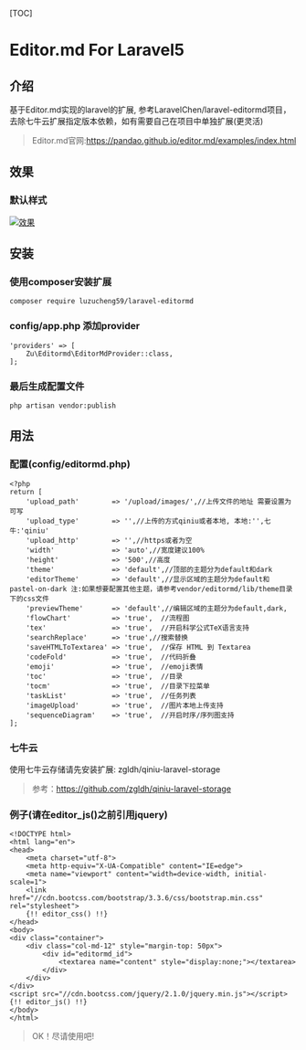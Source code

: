[TOC]

# Editor.md For Laravel5

## 介绍
基于Editor.md实现的laravel的扩展, 参考LaravelChen/laravel-editormd项目，去除七牛云扩展指定版本依赖，如有需要自己在项目中单独扩展(更灵活)
> Editor.md官网:https://pandao.github.io/editor.md/examples/index.html

## 效果
### 默认样式
[![效果](http://image.luzucheng.com/5c751d6cdfc18_16.png "效果")](http://image.luzucheng.com/5c751d6cdfc18_16.png "效果")

## 安装
### 使用composer安装扩展
```
composer require luzucheng59/laravel-editormd
```
### config/app.php 添加provider
```
'providers' => [
    Zu\Editormd\EditorMdProvider::class,
];
```
### 最后生成配置文件
```
php artisan vendor:publish
```

## 用法
### 配置(config/editormd.php)
```
<?php
return [
    'upload_path'        => '/upload/images/',//上传文件的地址 需要设置为可写
    'upload_type'        => '',//上传的方式qiniu或者本地, 本地:'',七牛:'qiniu'
    'upload_http'        => '',//https或者为空
    'width'              => 'auto',//宽度建议100%
    'height'             => '500',//高度
    'theme'              => 'default',//顶部的主题分为default和dark
    'editorTheme'        => 'default',//显示区域的主题分为default和pastel-on-dark 注:如果想要配置其他主题，请参考vendor/editormd/lib/theme目录下的css文件
    'previewTheme'       => 'default',//编辑区域的主题分为default,dark,
    'flowChart'          => 'true',  //流程图
    'tex'                => 'true',  //开启科学公式TeX语言支持
    'searchReplace'      => 'true',//搜索替换
    'saveHTMLToTextarea' => 'true',  //保存 HTML 到 Textarea
    'codeFold'           => 'true',  //代码折叠
    'emoji'              => 'true',  //emoji表情
    'toc'                => 'true',  //目录
    'tocm'               => 'true',  //目录下拉菜单
    'taskList'           => 'true',  //任务列表
    'imageUpload'        => 'true',  //图片本地上传支持
    'sequenceDiagram'    => 'true',  //开启时序/序列图支持
];
```

### 七牛云
使用七牛云存储请先安装扩展: zgldh/qiniu-laravel-storage
> 参考：https://github.com/zgldh/qiniu-laravel-storage

### 例子(请在editor_js()之前引用jquery)
```
<!DOCTYPE html>
<html lang="en">
<head>
    <meta charset="utf-8">
    <meta http-equiv="X-UA-Compatible" content="IE=edge">
    <meta name="viewport" content="width=device-width, initial-scale=1">
    <link href="//cdn.bootcss.com/bootstrap/3.3.6/css/bootstrap.min.css" rel="stylesheet">
    {!! editor_css() !!}
</head>
<body>
<div class="container">
    <div class="col-md-12" style="margin-top: 50px">
        <div id="editormd_id">
            <textarea name="content" style="display:none;"></textarea>
        </div>
    </div>
</div>
<script src="//cdn.bootcss.com/jquery/2.1.0/jquery.min.js"></script>
{!! editor_js() !!}
</body>
</html>
```

>OK！尽请使用吧!


